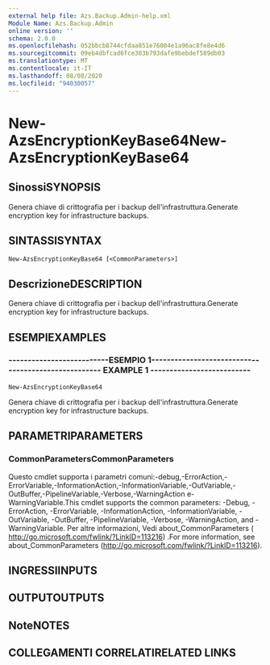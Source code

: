```yaml
---
external help file: Azs.Backup.Admin-help.xml
Module Name: Azs.Backup.Admin
online version: ''
schema: 2.0.0
ms.openlocfilehash: 052bbcb8744cfdaa851e76084e1a96ac8fe8e4d6
ms.sourcegitcommit: 09eb4dbfcad6fce303b793dafe9bebdef589db03
ms.translationtype: MT
ms.contentlocale: it-IT
ms.lasthandoff: 08/08/2020
ms.locfileid: "94030057"
---
```

# <span data-ttu-id="b5b8a-101">New-AzsEncryptionKeyBase64</span><span class="sxs-lookup"><span data-stu-id="b5b8a-101">New-AzsEncryptionKeyBase64</span></span>

## <span data-ttu-id="b5b8a-102">Sinossi</span><span class="sxs-lookup"><span data-stu-id="b5b8a-102">SYNOPSIS</span></span>
<span data-ttu-id="b5b8a-103">Genera chiave di crittografia per i backup dell'infrastruttura.</span><span class="sxs-lookup"><span data-stu-id="b5b8a-103">Generate encryption key for infrastructure backups.</span></span>

## <span data-ttu-id="b5b8a-104">SINTASSI</span><span class="sxs-lookup"><span data-stu-id="b5b8a-104">SYNTAX</span></span>

```
New-AzsEncryptionKeyBase64 [<CommonParameters>]
```

## <span data-ttu-id="b5b8a-105">Descrizione</span><span class="sxs-lookup"><span data-stu-id="b5b8a-105">DESCRIPTION</span></span>
<span data-ttu-id="b5b8a-106">Genera chiave di crittografia per i backup dell'infrastruttura.</span><span class="sxs-lookup"><span data-stu-id="b5b8a-106">Generate encryption key for infrastructure backups.</span></span>

## <span data-ttu-id="b5b8a-107">ESEMPI</span><span class="sxs-lookup"><span data-stu-id="b5b8a-107">EXAMPLES</span></span>

### <span data-ttu-id="b5b8a-108">--------------------------ESEMPIO 1--------------------------</span><span class="sxs-lookup"><span data-stu-id="b5b8a-108">-------------------------- EXAMPLE 1 --------------------------</span></span>
```
New-AzsEncryptionKeyBase64
```

<span data-ttu-id="b5b8a-109">Genera chiave di crittografia per i backup dell'infrastruttura.</span><span class="sxs-lookup"><span data-stu-id="b5b8a-109">Generate encryption key for infrastructure backups.</span></span>

## <span data-ttu-id="b5b8a-110">PARAMETRI</span><span class="sxs-lookup"><span data-stu-id="b5b8a-110">PARAMETERS</span></span>

### <span data-ttu-id="b5b8a-111">CommonParameters</span><span class="sxs-lookup"><span data-stu-id="b5b8a-111">CommonParameters</span></span>
<span data-ttu-id="b5b8a-112">Questo cmdlet supporta i parametri comuni:-debug,-ErrorAction,-ErrorVariable,-InformationAction,-InformationVariable,-OutVariable,-OutBuffer,-PipelineVariable,-Verbose,-WarningAction e-WarningVariable.</span><span class="sxs-lookup"><span data-stu-id="b5b8a-112">This cmdlet supports the common parameters: -Debug, -ErrorAction, -ErrorVariable, -InformationAction, -InformationVariable, -OutVariable, -OutBuffer, -PipelineVariable, -Verbose, -WarningAction, and -WarningVariable.</span></span> <span data-ttu-id="b5b8a-113">Per altre informazioni, Vedi about_CommonParameters ( http://go.microsoft.com/fwlink/?LinkID=113216) .</span><span class="sxs-lookup"><span data-stu-id="b5b8a-113">For more information, see about_CommonParameters (http://go.microsoft.com/fwlink/?LinkID=113216).</span></span>

## <span data-ttu-id="b5b8a-114">INGRESSI</span><span class="sxs-lookup"><span data-stu-id="b5b8a-114">INPUTS</span></span>

## <span data-ttu-id="b5b8a-115">OUTPUT</span><span class="sxs-lookup"><span data-stu-id="b5b8a-115">OUTPUTS</span></span>

## <span data-ttu-id="b5b8a-116">Note</span><span class="sxs-lookup"><span data-stu-id="b5b8a-116">NOTES</span></span>

## <span data-ttu-id="b5b8a-117">COLLEGAMENTI CORRELATI</span><span class="sxs-lookup"><span data-stu-id="b5b8a-117">RELATED LINKS</span></span>

